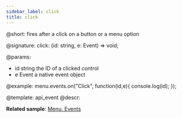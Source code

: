 ```yaml
---
sidebar_label: click
title: click
---          
```


@short: fires after a click on a button or a menu option

@signature: click: (id: string, e: Event) => void;

@params:
- id 		string		the ID of a clicked control
- e 		Event		a native event object


@example:
menu.events.on("Click", function(id,e){
    console.log(id);
});


@template: api_event
@descr:

**Related sample**: [Menu. Events](https://snippet.dhtmlx.com/yjt39a4k)

